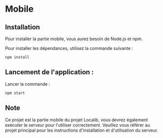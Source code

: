 # Mobile

## Installation

Pour installer la partie mobile, vous aurez besoin de Node.js et npm.

Pour installer les dépendances, utilisez la commande suivante :
```
npm install
```

## Lancement de l'application :
Lancer la commande :
```
npm start
```

## Note

Ce projet est la partie mobile du projet Localib, vous devrez également exécuter le serveur pour l'utiliser correctement. Veuillez vous référer au projet principal pour les instructions d'installation et d'utilisation du serveur.